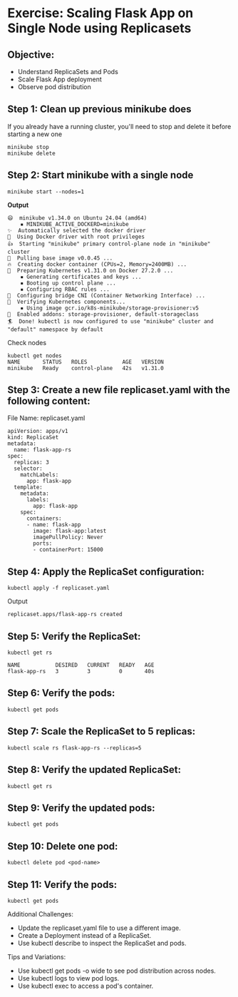 # Exercise: Scaling Flask App on Single Node using Replicasets

## Objective:
- Understand ReplicaSets and Pods
- Scale Flask App deployment
- Observe pod distribution

## Step 1: Clean up previous minikube does

If you already have a running cluster, you'll need to stop and delete it before starting a new one

```
minikube stop
minikube delete
```
## Step 2: Start minikube with a single node

```
minikube start --nodes=1
```

**Output**

```
😄  minikube v1.34.0 on Ubuntu 24.04 (amd64)
    ▪ MINIKUBE_ACTIVE_DOCKERD=minikube
✨  Automatically selected the docker driver
📌  Using Docker driver with root privileges
👍  Starting "minikube" primary control-plane node in "minikube" cluster
🚜  Pulling base image v0.0.45 ...
🔥  Creating docker container (CPUs=2, Memory=2400MB) ...
🐳  Preparing Kubernetes v1.31.0 on Docker 27.2.0 ...
    ▪ Generating certificates and keys ...
    ▪ Booting up control plane ...
    ▪ Configuring RBAC rules ...
🔗  Configuring bridge CNI (Container Networking Interface) ...
🔎  Verifying Kubernetes components...
    ▪ Using image gcr.io/k8s-minikube/storage-provisioner:v5
🌟  Enabled addons: storage-provisioner, default-storageclass
🏄  Done! kubectl is now configured to use "minikube" cluster and "default" namespace by default
```

Check nodes
```
kubectl get nodes
NAME       STATUS   ROLES           AGE   VERSION
minikube   Ready    control-plane   42s   v1.31.0
```

## Step 3: Create a new file replicaset.yaml with the following content:

File Name: replicaset.yaml 
```
apiVersion: apps/v1
kind: ReplicaSet
metadata:
  name: flask-app-rs
spec:
  replicas: 3
  selector:
    matchLabels:
      app: flask-app
  template:
    metadata:
      labels:
        app: flask-app
    spec:
      containers:
      - name: flask-app
        image: flask-app:latest
        imagePullPolicy: Never
        ports:
        - containerPort: 15000
```

## Step 4: Apply the ReplicaSet configuration:

```
kubectl apply -f replicaset.yaml
```

Output
```
replicaset.apps/flask-app-rs created
```

## Step 5: Verify the ReplicaSet:

```
kubectl get rs

NAME           DESIRED   CURRENT   READY   AGE
flask-app-rs   3         3         0       40s
```

## Step 6: Verify the pods:

```
kubectl get pods
```

## Step 7: Scale the ReplicaSet to 5 replicas:

```
kubectl scale rs flask-app-rs --replicas=5
```

## Step 8: Verify the updated ReplicaSet:

```
kubectl get rs
```

## Step 9: Verify the updated pods:

```
kubectl get pods
```

## Step 10: Delete one pod:

```
kubectl delete pod <pod-name>
```

## Step 11: Verify the pods:

```
kubectl get pods
```



Additional Challenges:

- Update the replicaset.yaml file to use a different image.
- Create a Deployment instead of a ReplicaSet.
- Use kubectl describe to inspect the ReplicaSet and pods.

Tips and Variations:

- Use kubectl get pods -o wide to see pod distribution across nodes.
- Use kubectl logs to view pod logs.
- Use kubectl exec to access a pod's container.
